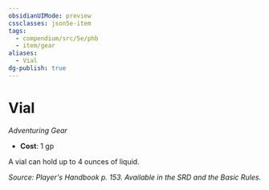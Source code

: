 ```yaml
---
obsidianUIMode: preview
cssclasses: json5e-item
tags:
  - compendium/src/5e/phb
  - item/gear
aliases:
  - Vial
dg-publish: true
---
```

# Vial
*Adventuring Gear*  

- **Cost**: 1 gp

A vial can hold up to 4 ounces of liquid.

*Source: Player's Handbook p. 153. Available in the SRD and the Basic Rules.*